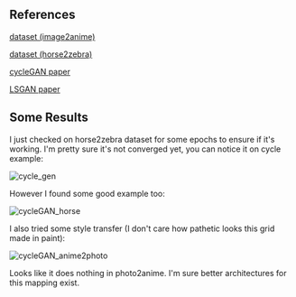 ## References

[dataset (image2anime)](https://github.com/TachibanaYoshino/AnimeGAN/tree/master/dataset)

[dataset (horse2zebra)](https://www.kaggle.com/balraj98/horse2zebra-dataset)

[cycleGAN paper](https://arxiv.org/pdf/1703.10593.pdf)

[LSGAN paper](https://arxiv.org/pdf/1611.04076.pdf)

## Some Results

I just checked on horse2zebra dataset for some epochs to ensure if it's working. I'm pretty sure it's not converged yet, you can notice it on cycle example:

![cycle_gen](https://user-images.githubusercontent.com/44481414/130331134-6725a049-5e83-454a-a9cd-3256f8f432fd.png)

However I found some good example too:

![cycleGAN_horse](https://user-images.githubusercontent.com/44481414/130331149-c92c47a7-3d16-421e-8b72-9832d3564c49.png)

I also tried some style transfer (I don't care how pathetic looks this grid made in paint):

![cycleGAN_anime2photo](https://user-images.githubusercontent.com/44481414/130331167-ba047433-3cb1-45e2-8464-c316ad5f6699.png)

Looks like it does nothing in photo2anime. I'm sure better architectures for this mapping exist.
